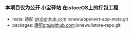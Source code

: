 ### 本项目仅为公开 小宝驿站 在istoreOS上的打包工程
- meta: 适配 git@github.com:ionewu/openwrt-app-meta.git
- packages: 适配git@github.com:ionewu/istore-repo.git
